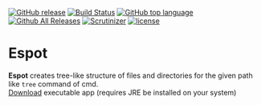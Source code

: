 [![GitHub release](https://img.shields.io/github/release/mdihos/espot.svg)](https://github.com/mdihos/espot/releases)
[![Build Status](https://scrutinizer-ci.com/g/mdihos/espot/badges/build.png?b=master)](https://scrutinizer-ci.com/g/mdihos/espot/build-status/master)
[![GitHub top language](https://img.shields.io/github/languages/top/mdihos/espot.svg)]()
[![Github All Releases](https://img.shields.io/github/downloads/mdihos/espot/total.svg)](https://github.com/mdihos/espot/releases)
[![Scrutinizer](https://img.shields.io/scrutinizer/g/mdihos/espot.svg)](https://scrutinizer-ci.com/g/mdihos/espot/)
[![license](https://img.shields.io/github/license/mdihos/espot.svg)](https://www.apache.org/licenses/LICENSE-2.0.html)
# Espot
**Espot** creates tree-like structure of files and directories for the given path like `tree` command of cmd.
<br>[Download](https://github.com/mdihos/espot/releases/download/v1.0/Espot.zip) executable app (requires JRE be installed on your system)
